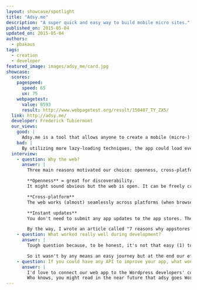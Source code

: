 ```yaml
---
layout: showcase/spotlight
title: "Adsy.me"
description: "A super quick and easy way to build mobile micro sites."
published_on: 2015-05-04
updated_on: 2015-05-04
authors:
  - pbakaus
tags: 
  - creation
  - developer
featured_image: images/adsy_me/card.jpg
showcase:
  scores:
    pagespeed:
      speed: 65
      ux: 75
    webpagetest:
      value: 8593
      result: http://www.webpagetest.org/result/150407_TY_ZX5/
  link: http://adsy.me/
  developer: Frederick Tubiermont
  our_views:
    good: | 
      Adsy.me is a tool that allows anyone to create a mobile (micro-) website, and they immediately gained my trust by eating their own dogfood: The whole tool is a fantastic mobile web app that feels very responsive and intuitive.
    bad: |
      By utilizing more lazy-loading techniques, the app could load even faster, and it would benefit from utilizing the full screen API, as well as a ServiceWorker for going offline.
  interview:
    - question: Why the web?
      answer: |
        Three main reasons motivated our choice: openness, cross-platform support and instant updates for our users.

        **Openness** = great for discoverability. 
        It might sound obvious but the web is open. It can be freely crawled by search engines (Google first) and is the ideal ecosystem for easy discovery.

        **Cross-platform**
        The web works (almost) seamlessly across platforms (when browser updates don't ruin your development efforts ;-)). If you have the right in-house talent to execute your app properly, it will work on all major devices / platforms, without the need to develop a different branch for each OS. Ideally, it saves time & money. 

        **Instant updates**
        You don't need to submit any app updates to the app stores. The end-users always get the latest version of your product when they refresh their browser. This is a key advantage if you develop in an agile way, pushing bug fixes and new features on a regular basis.

        By the way, I wrote an article called "7 reasons why appstores are doomed" (and how we'll be better off in a post-appstores era), which [you can read here](https://medium.com/@adsy_me/7-reasons-why-appstores-are-doomed-ce05dda53e7c).
    - question: What worked really well during development?
      answer: |
        Tough question because, to be honest, it's not that easy (1) to properly develop for the web (2) to find the right talents who master JS & HTML5 at an execution level matching our requirements (3) to attract those talents to a bootstrapped startup who can't afford Silicon Valley salaries.

        So it wasn't by any means an easy journey but at the end our efforts were rewarded. I think that we delivered an unprecedented creation experience in the mobile browser and I'm proud we did it with just 2 guys in 18 months, even if it required long days & sleepless nights of hard work.
    - question: If you could have any API to improve your app, what would it be?
      answer: |
        I'd love to connect our web app to the Wordpress developers' community / ecosystem, in one way or another, to open our framework to their talent while giving our users access to the huge selection of Wordpress plugins, without the need to reinvent the wheel. 
        Who knows, you might read in the near future that adsy goes Wordpress ;-) Stay tuned.
---
```

